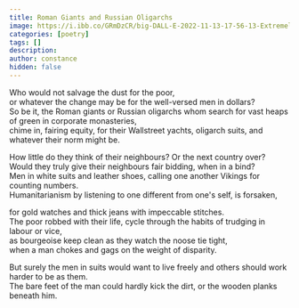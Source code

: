 ```yaml
---
title: Roman Giants and Russian Oligarchs
image: https://i.ibb.co/GRmDzCR/big-DALL-E-2022-11-13-17-56-13-Extremely-rich-people-and-extremely-poor-people-in-the-style-of-Van-G.png
categories: [poetry]
tags: []
description: 
author: constance
hidden: false
---
```


Who would not salvage the dust for the poor, <br />
or whatever the change may be for the well-versed men in dollars? <br />
So be it, the Roman giants or Russian oligarchs whom search for vast heaps of green in corporate monasteries, <br />
chime in, fairing equity, for their Wallstreet yachts, oligarch suits, and whatever their norm might be. <br />

How little do they think of their neighbours? Or the next country over? <br />
Would they truly give their neighbours fair bidding, when in a bind? <br />
Men in white suits and leather shoes, calling one another Vikings for counting numbers. <br />
Humanitarianism by listening to one different from one's self, is forsaken, <br />

for gold watches and thick jeans with impeccable stitches. <br />
The poor robbed with their life, cycle through the habits of trudging in labour or vice, <br />
as bourgeoise keep clean as they watch the noose tie tight, <br />
when a man chokes and gags on the weight of disparity. <br />

But surely the men in suits would want to live freely and others should work harder to be as them. <br />
The bare feet of the man could hardly kick the dirt, or the wooden planks beneath him.
